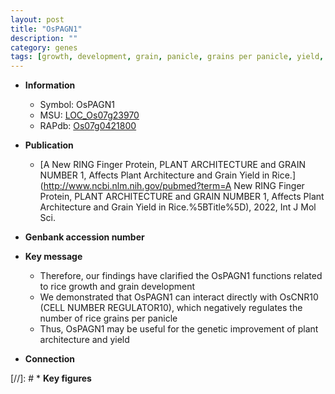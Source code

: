```yaml
---
layout: post
title: "OsPAGN1"
description: ""
category: genes
tags: [growth, development, grain, panicle, grains per panicle, yield, architecture, plant architecture]
---
```


* **Information**  
    + Symbol: OsPAGN1  
    + MSU: [LOC_Os07g23970](http://rice.uga.edu/cgi-bin/ORF_infopage.cgi?orf=LOC_Os07g23970)  
    + RAPdb: [Os07g0421800](http://rapdb.dna.affrc.go.jp/viewer/gbrowse_details/irgsp1?name=Os07g0421800)  

* **Publication**  
    + [A New RING Finger Protein, PLANT ARCHITECTURE and GRAIN NUMBER 1, Affects Plant Architecture and Grain Yield in Rice.](http://www.ncbi.nlm.nih.gov/pubmed?term=A New RING Finger Protein, PLANT ARCHITECTURE and GRAIN NUMBER 1, Affects Plant Architecture and Grain Yield in Rice.%5BTitle%5D), 2022, Int J Mol Sci.

* **Genbank accession number**  

* **Key message**  
    + Therefore, our findings have clarified the OsPAGN1 functions related to rice growth and grain development
    + We demonstrated that OsPAGN1 can interact directly with OsCNR10 (CELL NUMBER REGULATOR10), which negatively regulates the number of rice grains per panicle
    + Thus, OsPAGN1 may be useful for the genetic improvement of plant architecture and yield

* **Connection**  

[//]: # * **Key figures**  


